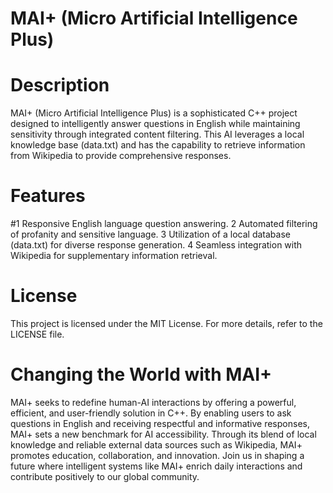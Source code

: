 # MAI+ (Micro Artificial Intelligence Plus)
# Description
MAI+ (Micro Artificial Intelligence Plus) is a sophisticated C++ project designed to intelligently answer questions in English while maintaining sensitivity through integrated content filtering. This AI leverages a local knowledge base (data.txt) and has the capability to retrieve information from Wikipedia to provide comprehensive responses.

# Features
#1 Responsive English language question answering.
2 Automated filtering of profanity and sensitive language.
3 Utilization of a local database (data.txt) for diverse response generation.
4 Seamless integration with Wikipedia for supplementary information retrieval.
# License
This project is licensed under the MIT License. For more details, refer to the LICENSE file.

# Changing the World with MAI+
MAI+ seeks to redefine human-AI interactions by offering a powerful, efficient, and user-friendly solution in C++. By enabling users to ask questions in English and receiving respectful and informative responses, MAI+ sets a new benchmark for AI accessibility. Through its blend of local knowledge and reliable external data sources such as Wikipedia, MAI+ promotes education, collaboration, and innovation. Join us in shaping a future where intelligent systems like MAI+ enrich daily interactions and contribute positively to our global community.
